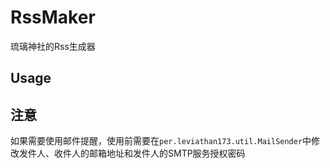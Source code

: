 # RssMaker
琉璃神社的Rss生成器  

## Usage

## 注意
如果需要使用邮件提醒，使用前需要在`per.leviathan173.util.MailSender`中修改发件人、收件人的邮箱地址和发件人的SMTP服务授权密码
